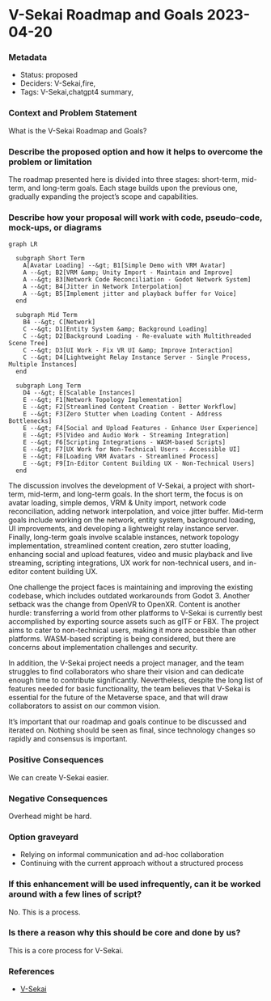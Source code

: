 # V-Sekai Roadmap and Goals 2023-04-20

### Metadata

- Status: proposed
  <!-- draft | proposed | rejected | accepted | deprecated | superseded by -->
- Deciders: V-Sekai,fire,
- Tags: V-Sekai,chatgpt4 summary,

### Context and Problem Statement

What is the V-Sekai Roadmap and Goals?

### Describe the proposed option and how it helps to overcome the problem or limitation

The roadmap presented here is divided into three stages: short-term,
mid-term, and long-term goals. Each stage builds upon the previous one,
gradually expanding the project’s scope and capabilities.

### Describe how your proposal will work with code, pseudo-code, mock-ups, or diagrams

``` mermaid
graph LR

  subgraph Short Term
    A[Avatar Loading] --&gt; B1[Simple Demo with VRM Avatar]
    A --&gt; B2[VRM &amp; Unity Import - Maintain and Improve]
    A --&gt; B3[Network Code Reconciliation - Godot Network System]
    A --&gt; B4[Jitter in Network Interpolation]
    A --&gt; B5[Implement jitter and playback buffer for Voice]
  end

  subgraph Mid Term
    B4 --&gt; C[Network]
    C --&gt; D1[Entity System &amp; Background Loading]
    C --&gt; D2[Background Loading - Re-evaluate with Multithreaded Scene Tree]
    C --&gt; D3[UI Work - Fix VR UI &amp; Improve Interaction]
    C --&gt; D4[Lightweight Relay Instance Server - Single Process, Multiple Instances]
  end

  subgraph Long Term
    D4 --&gt; E[Scalable Instances]
    E --&gt; F1[Network Topology Implementation]
    E --&gt; F2[Streamlined Content Creation - Better Workflow]
    E --&gt; F3[Zero Stutter when Loading Content - Address Bottlenecks]
    E --&gt; F4[Social and Upload Features - Enhance User Experience]
    E --&gt; F5[Video and Audio Work - Streaming Integration]
    E --&gt; F6[Scripting Integrations - WASM-based Scripts]
    E --&gt; F7[UX Work for Non-Technical Users - Accessible UI]
    E --&gt; F8[Loading VRM Avatars - Streamlined Process]
    E --&gt; F9[In-Editor Content Building UX - Non-Technical Users]
  end
```

The discussion involves the development of V-Sekai, a project with
short-term, mid-term, and long-term goals. In the short term, the focus
is on avatar loading, simple demos, VRM & Unity import, network code
reconciliation, adding network interpolation, and voice jitter buffer.
Mid-term goals include working on the network, entity system, background
loading, UI improvements, and developing a lightweight relay instance
server. Finally, long-term goals involve scalable instances, network
topology implementation, streamlined content creation, zero stutter
loading, enhancing social and upload features, video and music playback
and live streaming, scripting integrations, UX work for non-technical
users, and in-editor content building UX.

One challenge the project faces is maintaining and improving the
existing codebase, which includes outdated workarounds from Godot 3.
Another setback was the change from OpenVR to OpenXR. Content is another
hurdle: transferring a world from other platforms to V-Sekai is
currently best accomplished by exporting source assets such as glTF or
FBX. The project aims to cater to non-technical users, making it more
accessible than other platforms. WASM-based scripting is being
considered, but there are concerns about implementation challenges and
security.

In addition, the V-Sekai project needs a project manager, and the team
struggles to find collaborators who share their vision and can dedicate
enough time to contribute significantly. Nevertheless, despite the long
list of features needed for basic functionality, the team believes that
V-Sekai is essential for the future of the Metaverse space, and that
will draw collaborators to assist on our common vision.

It’s important that our roadmap and goals continue to be discussed and
iterated on. Nothing should be seen as final, since technology changes
so rapidly and consensus is important.

### Positive Consequences

We can create V-Sekai easier.

### Negative Consequences

Overhead might be hard.

### Option graveyard

- Relying on informal communication and ad-hoc collaboration
- Continuing with the current approach without a structured process

### If this enhancement will be used infrequently, can it be worked around with a few lines of script?

No. This is a process.

### Is there a reason why this should be core and done by us?

This is a core process for V-Sekai.

### References

- [V-Sekai](https://v-sekai.org/)
